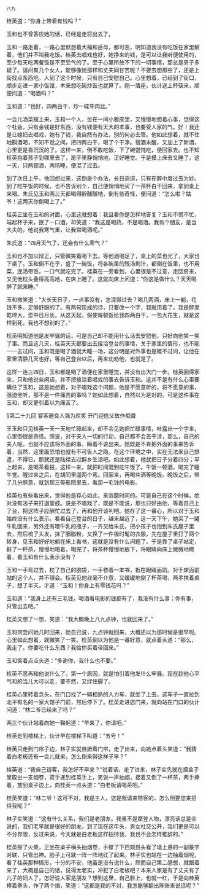     八九 

   桂英道：“你身上带着有钱吗？”

   玉和也不曾答应她的话，已经是走将出去了。

   玉和一路走着，一路心里默想着大福和岳母，都可恶，明知道我没有吃饭在家里躺着，他们并不叫我吃饭。桂英去唱戏也好，她挣来的钱，是可以让我听便使用的，至少每天吃两餐饭是不至受气的了。至于心里所放不下的一切事情，那总是男子多疑了。请问有几个女人，能够像她那样和丈夫同甘苦呢？不要去想那些了，还是上街找点东西吃。人到了这个时候，只有自己安慰自己。心里想着，已经到了街口，顺步走进一家小饭馆，本来想吃碗炒饭也就算了。刚一落座，伙计送上杯筷来，顺便问道：“喝酒吗？”

   玉和道：“也好，四两白干，炒一碟牛肉丝。”

   一会儿酒菜摆上来，玉和一个人，坐在一间小雅座里，又慢慢地想着心事，觉得这个社会，只有金钱是好东西，没有钱便有天大的本事，也要受人家的气。好！我还是让媳妇去唱戏，她有了钱，我自然有办法，别的何必去管。他如此想着，就不住地斟酒喝，不知不觉之间，把四两白干，喝了个干净。宿酒未醒，又加上了新酒，心里更是昏沉沉的了。这样一来，倒不敢吃饭，下了碗馄饨吃，便回家去。也不知桂英抱着孩子到哪里去了，房子里静悄悄地，正好睡觉。于是摸上床去又睡了。这一天，只两顿酒，两场睡，便混了过去。

   到了次日上午，他回想过来，这倒是个办法，长日迢迢，只有在醉中度过去为妙。到了吃午饭的时候，也不告诉别个，自己便悄悄地买了一茶杯白干回来，拿到桌上来喝。朱氏见玉和两三天都喝得醉醺醺地，倒有些奇怪，便问道：“怎么啦？姑爷！这两天你倒喝上了。”

   桂英正坐在玉和的对面，心里这就想着：我且看你是怎样地答复？玉和不慌不忙，端起杯子来，抿了一口酒，却笑道：“我这是喝药，不是喝酒。我有个朋友，是当大夫的，他说我寒气重，让我常喝酒呢。”

   朱氏道：“四月天气了，还会有什么寒气？”

   玉和也不加以辩正，只管微笑着喝下去。等他酒喝足了，桌上的菜也光了，大家也下桌了。玉和倒不在乎，盛了一碗饭，将各碗里的残汤剩汁，都倒在饭里，也不用菜，连汤带饭，一口气就吃完了。桂英在一旁看到，心里很是不过意，走回房来，又见他枕头叠得高高地，在床上睡了。这就向床上问道：“你这是做什么？天天喝醉了就来睡。”

   玉和微笑道：“大长天日子，一点事没有，怎混得过去？喝几两酒，床上一躺，花钱不多，足够舒服的了。有两句现成的诗，只要改一个字，我就用着了。我是醉里乾坤大，壶中日月长。从这天起，假使每顿饭给我四两白干，一包大花生，就是这样到死，我也不想别的了。”

   桂英明知道他是发牢骚的话，可是自己却不能用什么话去安慰他，只好向他笑一笑了事。而且这几天，桂英天天都要出去接洽登台的事情，关于家里的情形，也不能一一去过问，玉和既是喝了酒就大睡一场，这分明是对外事也是概不过问，让他在家里清静几天也好，等自己登台以后，再来劝劝他，也就是了。

   这样一连三四日，玉和都是喝了酒便在家里睡觉，并没有出大门一步。桂英回得家来，只和他说些闲话，并不把接洽着唱戏的事去告诉玉和。这并不是有什么心事要瞒住了玉和，这是她想着，对于唱戏这个问题，他是不愿意听的，将不愿意的事，强迫他听，那不是一件痛苦的事吗？她如此想着，自然以为是对的。可是这件事在玉和，却又更引着以为痛苦了。

   §第二十九回 宴客避良人强为欢笑 开门迎伧父故作痴聋

   王玉和只见桂英一天一天地忙碌起来，却不会见她把忙碌事情，吐露出一个字来，心里倒很是奇怪。照说，对于夫人一切的行动，自己都不会去干涉，那么，自己的夫人呢，也就不应该将外面的事，瞒着不说出来。她既是不肯把外面的事来告诉着，当然，这里面恐怕也就有不可告人之隐。在这个环境之中，实在无法来自己排遣，不得已，那就还是陆续去过醉乡生活吧。如此想着，他就把日子分着四分；早上起来，是喝茶看报，这样一来，就把时间混到吃午饭了。午饭一顿酒，喝完了睡午觉。醒过来之后，在胡同里遛两个弯。回家来，再喝些酒等晚饭。晚饭之后，带了几分醉意，就到那三等影院里去，看那一毛钱的电影。

   桂英也有些看出来，觉得他是存心如此，来消磨时间的。可是自己在这个时候，绝对没有法子来打退堂鼓。说是不唱戏了，既是不能说，那也只好由他，等着自己上了台，把这阵子应酬忙过去了，再和他开谈判吧。她存了这一番心，所以对于玉和始终没有什么表示。看看自己登台的日子，越来越近了，这一天下午，她买了一罐牛乳回来，另外还有喂牛乳的瓶子，一齐交给朱氏，把小孩子也抱到朱氏屋子里去，然后梳了头发，抹了胭脂粉，又换了一件极时髦的衣服，先在屋子里打了两个转身，见玉和好好地躺在床上看书，这就是没有什么问题了。于是靠了桌子站定，斟了一杯茶，慢慢地喝着，喝完了，将茶杯慢慢地放下，将眼睛向床上微微地瞟着，看玉和有什么表示没有？

   玉和一手弯过去，枕了自己的脑袋，一手卷着一本书，抵在眼睛面前。对于床面前站的这个人，并不理会。桂英见他丝毫不介意，又缓缓地倒了杯茶喝，两手扶着桌子，想了半天，才道：“玉和！你身上有零钱花吗？”

   玉和道：“我身上还有三毛钱，喝酒看电影的钱都有了，我没有什么事；你有事，只管出去吧。”

   桂英又想了一想，笑道：“我大概晚上八九点钟，也就回来了。”

   玉和何尝问她几时回来，她自己说，九点钟就回来，大概还以为那时候是很早呢。心里如此想着，就微笑了一笑。桂英倒以为他是一番好意，就点着头道：“那么，我走了。你要吃什么东西？我给你买着带回来。”

   玉和笑着点点头道：“多谢你，我什么也不要。”

   桂英不愿再和他说什么了。第一个原因，就是怕引着他发什么牢骚。现在趁他心平气和的当儿大可以走，要不然，又绊住脚了。

   桂英心里转着念头，在门口找了一辆相熟的人力车，就坐了上去，这车子一直拉到北平有名的一家大馆子门前，然后停下了。桂英走进店门来，就向站在门口的伙计问道：“林二爷已经来了吗？”

   两三个伙计站着向她一鞠躬道：“早来了，你请吧。”

   桂英走到楼梯上，伙计早在楼梯下叫道：“五号！”

   桂英只走到门帘子边，林子实就自掀着门帘，走了出来，向她点着头笑道：“我猜着白老板还有一会儿就来，怎么倒来得这样子早？”

   桂英道：“我自己请客，我怎好不早来？”说着话，走了进来，林子实先就在烟盒子里取出一支烟卷，双手递到桂英手上，笑说一声抽烟，接着又倒了一杯茶，两手捧着，放到桌子边上，向桂英一点头道：“白老板请喝茶吧。”

   桂英笑道：“林二爷！这可不对，我是主人，您是我请来陪客的，怎么倒要您来招待我呢？”

   林子实笑道：“这有什么关系，我们是老朋友。我虽不是摩登人物，漂亮话总是会说的，我们老早就是很好的朋友。到了现在这年头，男女社交公开，我们更是可以不分界限，反过来说，今天就是白老板这样招待我，我也不会怎样推辞的。”

   桂英擦了火柴，正坐在桌子横头抽烟卷，手撑了下巴颏昂头看了墙上悬的一副篆字对联，只管出神。脸子上可就一阵一阵地红了起来。林子实也站在一边抽着烟呢，看了桂英那种情形，十分的不安，他虽是没有说什么，然而自己第二感想，就跟着来了，大概是自己的话，说得太老实，冲犯了白老板吧？本来人家是有了丈夫有了儿子的妇人了，怎好说人家是朋友？想到这里，自己脸上，也就一红，于是向桂英捧着拳头，作了两个揖，笑道：“这都是我的不对，我怎能够翻出陈账来说话呢？”

